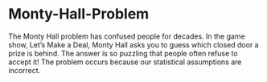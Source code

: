 # Monty-Hall-Problem

The Monty Hall problem has confused people for decades. In the game show, Let’s Make a Deal, Monty Hall asks you to guess which closed door a prize is behind. The answer is so puzzling that people often refuse to accept it! The problem occurs because our statistical assumptions are incorrect.
